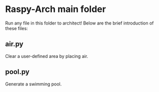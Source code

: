 # Raspy-Arch main folder

Run any file in this folder to architect! Below are the brief introduction of these files:

## air.py

Clear a user-defined area by placing air.

## pool.py

Generate a swimming pool.
